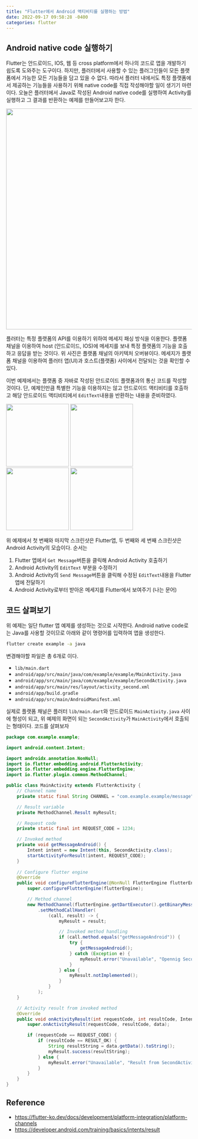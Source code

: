 ```yaml
---
title: "Flutter에서 Android 액티비티를 실행하는 방법"
date: 2022-09-17 09:58:28 -0400
categories: flutter
---
```


<script type="text/x-mathjax-config">
MathJax.Hub.Config({
    displayAlign: "left"
});
</script>


## Android native code 실행하기 ##

Flutter는 안드로이드, IOS, 웹 등 cross platform에서 하나의 코드로 앱을 개발하기 쉽도록 도와주는 도구이다.
하지만, 플러터에서 사용할 수 있는 플러그인들이 모든 플랫폼에서 가능한 모든 기능들을 담고 있을 수 없다.
따라서 플러터 내에서도 특정 플랫폼에서 제공하는 기능들을 사용하기 위해 native code를 직접 작성해야할 일이 생기기 마련이다.
오늘은 플러터에서 Java로 작성된 Android native code를 실행하여 Activity를 실행하고 그 결과를 반환하는 예제를 만들어보고자 한다.

<img src="https://docs.flutter.dev/assets/images/docs/PlatformChannels.png" width="600">

플러터는 특정 플랫폼의 API를 이용하기 위하여 메세지 패싱 방식을 이용한다.
플랫폼 채널을 이용하여 host (안드로이드, IOS)에 메세지를 보내 특정 플랫폼의 기능을 호출하고 응답을 받는 것이다.
위 사진은 플랫폼 채널의 아키텍처 오버뷰이다.
메세지가 플랫폼 채널을 이용하여 플러터 앱(UI)과 호스트(플랫폼) 사이에서 전달되는 것을 확인할 수 있다.

이번 예제에서는 플랫폼 중 자바로 작성된 안드로이드 플랫폼과의 통신 코드를 작성할 것이다.
단, 예제인만큼 특별한 기능을 이용하지는 않고 안드로이드 액티비티를 호출하고 해당 안드로이드 액티비티에서 `EditText`내용을 반환하는 내용을 준비하였다.

<img src="https://imgur.com/DG4oJ86.png" width="170"> <img src="https://imgur.com/99OLcc6.png" width="170"> <img src="https://imgur.com/A8IXrv1.png" width="170"> <img src="https://imgur.com/4r6iQkc.png" width="170">

위 예제에서 첫 번째와 마지막 스크린샷은 Flutter앱, 두 번째와 세 번째 스크린샷은 Android Activity의 모습이다.
순서는

1. Flutter 앱에서 `Get Message`버튼을 클릭해 Android Activity 호출하기
2. Android Activity의 `EditText` 부분을 수정하기
3. Android Activity의 `Send Message`버튼을 클릭해 수정된 `EditText`내용을 Flutter앱에 전달하기
4. Android Activity로부터 받아온 메세지를 Flutter에서 보여주기 (나는 문어)

## 코드 살펴보기 ##

위 예제는 일단 flutter 앱 예제를 생성하는 것으로 시작한다.
Android native code로는 Java를 사용할 것이므로 아래와 같이 명령어를 입력하여 앱을 생성한다.

```bash
flutter create example -a java
```

변경해야할 파일은 총 6개로 이다.

- `lib/main.dart`
- `android/app/src/main/java/com/example/example/MainActivity.java`
- `android/app/src/main/java/com/example/example/SecondActivity.java`
- `android/app/src/main/res/layout/activity_second.xml`
- `android/app/build.gradle`
- `android/app/src/main/AndroidManifest.xml`

실제로 플랫폼 채널은 플러터 `lib/main.dart`와 안드로이드 `MainActivity.java` 사이에 형성이 되고, 위 예제의 화면이 되는 `SecondActivity`가 `MainActivity`에서 호출되는 형태이다.
코드를 살펴보자

```java
package com.example.example;

import android.content.Intent;

import androidx.annotation.NonNull;
import io.flutter.embedding.android.FlutterActivity;
import io.flutter.embedding.engine.FlutterEngine;
import io.flutter.plugin.common.MethodChannel;

public class MainActivity extends FlutterActivity {
    // Channel name
    private static final String CHANNEL = "com.example.example/message";

    // Result variable
    private MethodChannel.Result myResult;

    // Request code
    private static final int REQUEST_CODE = 1234;

    // Invoked method
    private void getMessageAndroid() {
        Intent intent = new Intent(this, SecondActivity.class);
        startActivityForResult(intent, REQUEST_CODE);
    }
    
    // Configure flutter engine
    @Override
    public void configureFlutterEngine(@NonNull FlutterEngine flutterEngine) {
        super.configureFlutterEngine(flutterEngine);

        // Method channel
        new MethodChannel(flutterEngine.getDartExecutor().getBinaryMessenger(), CHANNEL)
            .setMethodCallHandler(
                (call, result) -> {
                    myResult = result;

                    // Invoked method handling
                    if (call.method.equals("getMessageAndroid")) {
                        try {
                            getMessageAndroid();
                        } catch (Exception e) {
                            myResult.error("Unavailable", "Opennig SecondActivity is not available", null);
                        }
                    } else {
                        myResult.notImplemented();
                    }
                }
            );
    }

    // Activity result from invoked method
    @Override
    public void onActivityResult(int requestCode, int resultCode, Intent data) {
        super.onActivityResult(requestCode, resultCode, data);

        if (requestCode == REQUEST_CODE) {
            if (resultCode == RESULT_OK) {
                String resultString = data.getData().toString();
                myResult.success(resultString);
            } else {
                myResult.error("Unavailable", "Result from SecondActivity is not OK", null);
            }
        }
    }
}
```

## Reference ##

- https://flutter-ko.dev/docs/development/platform-integration/platform-channels
- https://developer.android.com/training/basics/intents/result
